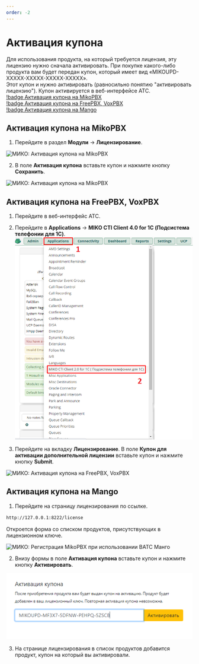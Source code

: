```yaml
---
order: -2
---
```


# Активация купона
Для использования продукта, на который требуется лицензия, эту лицензию нужно сначала активировать. При покупке какого-либо продукта вам будет передан купон, который имеет вид «MIKOUPD-XXXXX-XXXXX-XXXXX-XXXXX».  
Этот купон и нужно активировать (равносильно понятию "активировать лицензию"). Купон активируется в веб-интерфейсе АТС.  
[!badge Активация купона на MikoPBX](#активация-купона-на-mikopbx)  
[!badge Активация купона на FreePBX, VoxPBX](#активация-купона-на-freepbx-voxpbx)  
[!badge Активация купона на Mango](#активация-купона-на-mango)
## Активация купона на MikoPBX

1. Перейдите в раздел **Модули** → **Лицензирование**.

<img class="miko-shadow img-zoomable"  
    src="/assets/registration/aktiv_kupon_mikopbx_0.png"
    data-original="/assets/registration/aktiv_kupon_mikopbx_0.png"
    srcset="/assets/registration/aktiv_kupon_mikopbx_0_preview.png 1x, /assets/registration/aktiv_kupon_mikopbx_0.png 2x" 
    alt="МИКО: Активация купона на MikoPBX"
/> 

2. В поле **Активация купона** вставьте купон и нажмите кнопку **Сохранить**.

<img class="miko-shadow img-zoomable"  
    src="/assets/registration/aktiv_kupon_mikopbx_1.png"
    data-original="/assets/registration/aktiv_kupon_mikopbx_1.png"
    srcset="/assets/registration/aktiv_kupon_mikopbx_1_preview.png 1x, /assets/registration/aktiv_kupon_mikopbx_1.png 2x" 
    alt="МИКО: Активация купона на MikoPBX"
/> 

## Активация купона на FreePBX, VoxPBX
1. Перейдите в веб-интерфейс АТС.
2. Перейдите в **Applications** → **MIKO CTI Client 4.0 for 1C (Подсистема телефонии для 1С)**.
<img class="miko-shadow"  
    src="/assets/registration/aktiv_kupon_freepbx_0.png"
    alt="МИКО: Активация купона на FreePBX, VoxPBX"
/> 

3. Перейдите на вкладку **Лицензирование**. В поле **Купон для активации дополнительной лицензии** вставьте купон и нажмите кнопку **Submit**.

<img class="miko-shadow img-zoomable"  
    src="/assets/registration/aktiv_kupon_freepbx_1.png"
    data-original="/assets/registration/aktiv_kupon_freepbx_1.png"
    srcset="/assets/registration/aktiv_kupon_freepbx_1_preview.png 1x, /assets/registration/aktiv_kupon_freepbx_1.png 2x" 
    alt="МИКО: Активация купона на FreePBX, VoxPBX"
/> 

## Активация купона на Mango
1. Перейдите на страницу лицензирования по ссылке.
```html
http://127.0.0.1:8222/license
``` 

Откроется форма со списком продуктов, присутствующих в лицензионном ключе.

<img class="miko-shadow img-zoomable"  
    src="/assets/registration/registraciya_mango_2.png"
    data-original="/assets/registration/registraciya_mango_2.png"
    srcset="/assets/registration/registraciya_mango_2_preview.png 1x, /assets/registration/registraciya_mango_2.png 2x" 
    alt="МИКО: Регистрация MikoPBX при использовании ВАТС Манго"
/> 

2. Внизу формы в поле **Активация купона** вставьте купон и нажмите кнопку **Активировать**.

<img class="miko-shadow"  
    src="/assets/registration/aktiv_kupon_mango_0.png"
    alt="МИКО: Активация купона на Mango"
/> 

3. На странице лицензирования в список продуктов добавится продукт, купон на который вы активировали.
